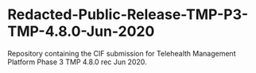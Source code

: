 # Redacted-Public-Release-TMP-P3-TMP-4.8.0-Jun-2020
Repository containing the CIF submission for Telehealth Management Platform Phase 3 TMP 4.8.0 rec Jun 2020.
